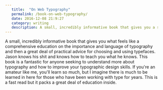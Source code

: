 ```yaml
---
   title:  "On Web Typography"
   permalink: /book-on-web-typography/
   date: 2016-12-08 21:9:27
   category: writing
   description: A small, incredibly informative book that gives you a simple education on the importance of typography, the language of typography, and then a great deal of practical advice for choosing and using typefaces. Jason knows his shit and knows how to teach you what he knows.
---
```


A small, incredibly informative book that gives you what feels like a comprehensive education on the importance and language of typography and then a great deal of practical advice for choosing and using typefaces. Jason knows his shit and knows how to teach you what he knows. This book is a fantastic for anyone seeking to understand more about typography and how to improve your typographic design skills. If you're an amateur like me, you'll learn so much, but I imagine there is much to be learned in here for those who have been working with type for years. This is a fast read but it packs a great deal of education inside.
